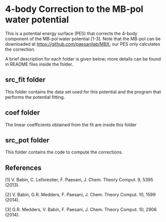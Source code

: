 # 4-body Correction to the MB-pol water potential

This is a potential energy surface (PES) that corrects the 4-body component of the MB-pol water potential [1-3]. Note that the MB-pol can be downloaded at https://github.com/paesanilab/MBX; our PES only calculates the correction.

A brief description for each folder is given below; more details can be found in README files inside the folder.

## src_fit folder
This folder contains the data set used for this potential and the program that performs the potential fitting.

## coef folder
The linear coefficients obtained from the fit are inside this folder

## src_pot folder
This folder contains the code to compute the corrections.

## References

[1] V. Babin, C. Leforestier, F. Paesani, J. Chem. Theory Comput. 9, 5395 (2013).

[2] V. Babin, G.R. Medders, F. Paesani, J. Chem. Theory Comput. 10, 1599 (2014).

[3] G.R. Medders, V. Babin, F. Paesani, J. Chem. Theory Comput. 10, 2906 (2014).
